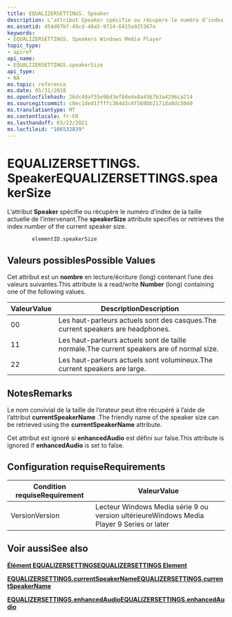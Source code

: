 ```yaml
---
title: EQUALIZERSETTINGS. Speaker
description: L’attribut Speaker spécifie ou récupère le numéro d’index de la taille actuelle de l’intervenant.
ms.assetid: 454d07bf-49cd-48a5-9724-6415a925367a
keywords:
- EQUALIZERSETTINGS. Speakers Windows Media Player
topic_type:
- apiref
api_name:
- EQUALIZERSETTINGS.speakerSize
api_type:
- NA
ms.topic: reference
ms.date: 05/31/2018
ms.openlocfilehash: 26dc49af55e96d3ef8de4e8a4567b3a4296ca214
ms.sourcegitcommit: c8ec1ded1ffffc364d3c4f560bb2171da0dc5040
ms.translationtype: MT
ms.contentlocale: fr-FR
ms.lasthandoff: 03/22/2021
ms.locfileid: "106532839"
---
```

# <a name="equalizersettingsspeakersize"></a><span data-ttu-id="2572d-104">EQUALIZERSETTINGS. Speaker</span><span class="sxs-lookup"><span data-stu-id="2572d-104">EQUALIZERSETTINGS.speakerSize</span></span>

<span data-ttu-id="2572d-105">L’attribut **Speaker** spécifie ou récupère le numéro d’index de la taille actuelle de l’intervenant.</span><span class="sxs-lookup"><span data-stu-id="2572d-105">The **speakerSize** attribute specifies or retrieves the index number of the current speaker size.</span></span>

``` syntax
        elementID.speakerSize
```

## <a name="possible-values"></a><span data-ttu-id="2572d-106">Valeurs possibles</span><span class="sxs-lookup"><span data-stu-id="2572d-106">Possible Values</span></span>

<span data-ttu-id="2572d-107">Cet attribut est un **nombre** en lecture/écriture (long) contenant l’une des valeurs suivantes.</span><span class="sxs-lookup"><span data-stu-id="2572d-107">This attribute is a read/write **Number** (long) containing one of the following values.</span></span>



| <span data-ttu-id="2572d-108">Valeur</span><span class="sxs-lookup"><span data-stu-id="2572d-108">Value</span></span> | <span data-ttu-id="2572d-109">Description</span><span class="sxs-lookup"><span data-stu-id="2572d-109">Description</span></span>                              |
|-------|------------------------------------------|
| <span data-ttu-id="2572d-110">0</span><span class="sxs-lookup"><span data-stu-id="2572d-110">0</span></span>     | <span data-ttu-id="2572d-111">Les haut-parleurs actuels sont des casques.</span><span class="sxs-lookup"><span data-stu-id="2572d-111">The current speakers are headphones.</span></span>     |
| <span data-ttu-id="2572d-112">1</span><span class="sxs-lookup"><span data-stu-id="2572d-112">1</span></span>     | <span data-ttu-id="2572d-113">Les haut-parleurs actuels sont de taille normale.</span><span class="sxs-lookup"><span data-stu-id="2572d-113">The current speakers are of normal size.</span></span> |
| <span data-ttu-id="2572d-114">2</span><span class="sxs-lookup"><span data-stu-id="2572d-114">2</span></span>     | <span data-ttu-id="2572d-115">Les haut-parleurs actuels sont volumineux.</span><span class="sxs-lookup"><span data-stu-id="2572d-115">The current speakers are large.</span></span>          |



 

## <a name="remarks"></a><span data-ttu-id="2572d-116">Notes</span><span class="sxs-lookup"><span data-stu-id="2572d-116">Remarks</span></span>

<span data-ttu-id="2572d-117">Le nom convivial de la taille de l’orateur peut être récupéré à l’aide de l’attribut **currentSpeakerName** .</span><span class="sxs-lookup"><span data-stu-id="2572d-117">The friendly name of the speaker size can be retrieved using the **currentSpeakerName** attribute.</span></span>

<span data-ttu-id="2572d-118">Cet attribut est ignoré si **enhancedAudio** est défini sur false.</span><span class="sxs-lookup"><span data-stu-id="2572d-118">This attribute is ignored if **enhancedAudio** is set to false.</span></span>

## <a name="requirements"></a><span data-ttu-id="2572d-119">Configuration requise</span><span class="sxs-lookup"><span data-stu-id="2572d-119">Requirements</span></span>



| <span data-ttu-id="2572d-120">Condition requise</span><span class="sxs-lookup"><span data-stu-id="2572d-120">Requirement</span></span> | <span data-ttu-id="2572d-121">Valeur</span><span class="sxs-lookup"><span data-stu-id="2572d-121">Value</span></span> |
|--------------------|---------------------------------------------------|
| <span data-ttu-id="2572d-122">Version</span><span class="sxs-lookup"><span data-stu-id="2572d-122">Version</span></span><br/> | <span data-ttu-id="2572d-123">Lecteur Windows Media série 9 ou version ultérieure</span><span class="sxs-lookup"><span data-stu-id="2572d-123">Windows Media Player 9 Series or later</span></span><br/> |



## <a name="see-also"></a><span data-ttu-id="2572d-124">Voir aussi</span><span class="sxs-lookup"><span data-stu-id="2572d-124">See also</span></span>

<dl> <dt>

[<span data-ttu-id="2572d-125">**Élément EQUALIZERSETTINGS**</span><span class="sxs-lookup"><span data-stu-id="2572d-125">**EQUALIZERSETTINGS Element**</span></span>](equalizersettings-element.md)
</dt> <dt>

[<span data-ttu-id="2572d-126">**EQUALIZERSETTINGS.currentSpeakerName**</span><span class="sxs-lookup"><span data-stu-id="2572d-126">**EQUALIZERSETTINGS.currentSpeakerName**</span></span>](equalizersettings-currentspeakername.md)
</dt> <dt>

[<span data-ttu-id="2572d-127">**EQUALIZERSETTINGS.enhancedAudio**</span><span class="sxs-lookup"><span data-stu-id="2572d-127">**EQUALIZERSETTINGS.enhancedAudio**</span></span>](equalizersettings-enhancedaudio.md)
</dt> </dl>

 

 






